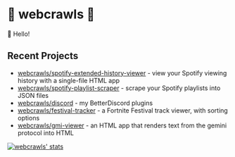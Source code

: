 # 🌃 webcrawls 🌠

👋 Hello!

## Recent Projects

- [webcrawls/spotify-extended-history-viewer](https://github.com/webcrawls/spotify-extended-history-viewer) - view your Spotify viewing history with a single-file HTML app
- [webcrawls/spotify-playlist-scraper](https://github.com/webcrawls/spotify-playlist-scraper) - scrape your Spotify playlists into JSON files
- [webcrawls/discord](https://github.com/webcrawls/discord) - my BetterDiscord plugins
- [webcrawls/festival-tracker](https://github.com/webcrawls/festival-tracker) - a Fortnite Festival track viewer, with sorting options
- [webcrawls/gmi-viewer](https://github.com/webcrawls/gmi-viewer) - an HTML app that renders text from the gemini protocol into HTML

[![webcrawls' stats](https://github-readme-stats.vercel.app/api?username=webcrawls)](https://github.com/anuraghazra/github-readme-stats)
